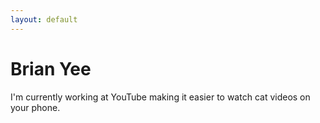 ```yaml
---
layout: default
---
```


# Brian Yee

I'm currently working at YouTube making it easier to watch cat videos on your phone.
